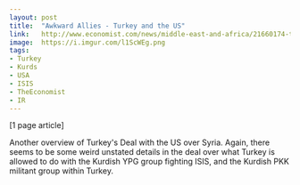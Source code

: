 ```yaml
---
layout: post
title:  "Awkward Allies - Turkey and the US"
link:   http://www.economist.com/news/middle-east-and-africa/21660174-turkey-may-have-joined-american-led-coalition-against-islamic-state-there
image:  https://i.imgur.com/l1ScWEg.png
tags:
- Turkey
- Kurds
- USA
- ISIS
- TheEconomist
- IR
---
```


[1 page article]

Another overview of Turkey's Deal with the US over Syria.  Again, there seems to be some weird unstated details in the deal over what Turkey is allowed to do with the Kurdish YPG group fighting ISIS, and the Kurdish PKK militant group within Turkey.